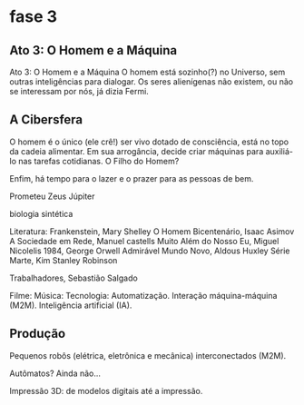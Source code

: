 # fase 3

## Ato 3: O Homem e a Máquina

Ato 3: O Homem e a Máquina O homem está sozinho(?) no Universo, sem outras inteligências para dialogar. Os seres alienígenas não existem, ou não se interessam por nós, já dizia Fermi.

## A Cibersfera

O homem é o único (ele crê!) ser vivo dotado de consciência, está no topo da cadeia alimentar. Em sua arrogância, decide criar máquinas para auxiliá-lo nas tarefas cotidianas. O Filho do Homem?

Enfim, há tempo para o lazer e o prazer para as pessoas de bem.

Prometeu Zeus Júpiter

biologia sintética

Literatura: Frankenstein, Mary Shelley O Homem Bicentenário, Isaac Asimov A Sociedade em Rede, Manuel castells Muito Além do Nosso Eu, Miguel Nicolelis 1984, George Orwell Admirável Mundo Novo, Aldous Huxley Série Marte, Kim Stanley Robinson

Trabalhadores, Sebastião Salgado

Filme: Música: Tecnologia: Automatização. Interação máquina-máquina (M2M). Inteligência artificial (IA).


## Produção

Pequenos robôs (elétrica, eletrônica e mecânica) interconectados (M2M).

Autômatos? Ainda não...

Impressão 3D: de modelos digitais até a impressão.
